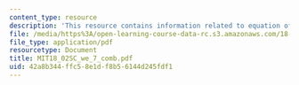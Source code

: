 ```yaml
---
content_type: resource
description: 'This resource contains information related to equation of a plane. '
file: /media/https%3A/open-learning-course-data-rc.s3.amazonaws.com/18-02sc-multivariable-calculus-fall-2010/42a8b344ffc58e1df8b56144d245fdf1_MIT18_02SC_we_7_comb.pdf
file_type: application/pdf
resourcetype: Document
title: MIT18_02SC_we_7_comb.pdf
uid: 42a8b344-ffc5-8e1d-f8b5-6144d245fdf1
---
```

